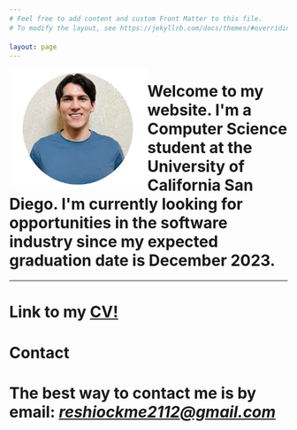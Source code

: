 ```yaml
---
# Feel free to add content and custom Front Matter to this file.
# To modify the layout, see https://jekyllrb.com/docs/themes/#overriding-theme-defaults

layout: page
---
```


<img align="left" width="250" height="215" src="/assets/profile.png">

# Welcome to my website. I'm a Computer Science student at the University of California San Diego. I'm currently looking for opportunities in the software industry since my expected graduation date is December 2023. #

---  
  
  
# Link to my [CV!](https://drive.google.com/file/d/1YWqOfrh85f9mtvXcXTNQEdGaivlpB9cx/view?usp=sharing)  #  

# **Contact** #  

# The best way to contact me is by email: *reshiockme2112@gmail.com* #  
